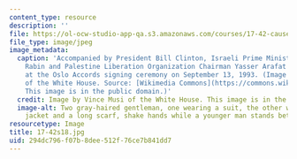 ```yaml
---
content_type: resource
description: ''
file: https://ol-ocw-studio-app-qa.s3.amazonaws.com/courses/17-42-causes-and-prevention-of-war-spring-2018/294dc796f07b8dee512f76ce7b841dd7_17-42s18.jpg
file_type: image/jpeg
image_metadata:
  caption: 'Accompanied by President Bill Clinton, Israeli Prime Minister Yitzhak
    Rabin and Palestine Liberation Organization Chairman Yasser Arafat shake hands
    at the Oslo Accords signing ceremony on September 13, 1993. (Image by Vince Musi
    of the White House. Source: [Wikimedia Commons](https://commons.wikimedia.org/wiki/File:Bill_Clinton,_Yitzhak_Rabin,_Yasser_Arafat_at_the_White_House_1993-09-13.jpg).
    This image is in the public domain.)'
  credit: Image by Vince Musi of the White House. This image is in the public domain.
  image-alt: Two gray-haired gentleman, one wearing a suit, the other wearing a brown
    jacket and a long scarf, shake hands while a younger man stands between them.
resourcetype: Image
title: 17-42s18.jpg
uid: 294dc796-f07b-8dee-512f-76ce7b841dd7
---
```

